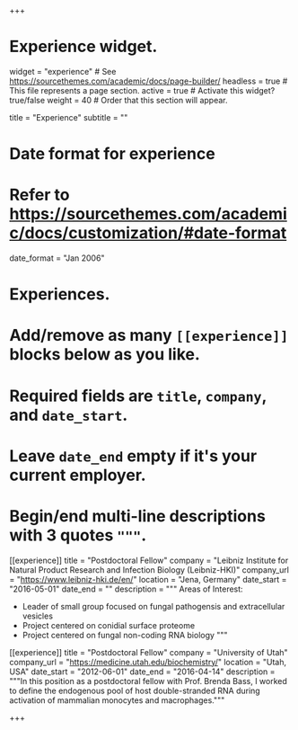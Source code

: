 +++
# Experience widget.
widget = "experience"  # See https://sourcethemes.com/academic/docs/page-builder/
headless = true  # This file represents a page section.
active = true  # Activate this widget? true/false
weight = 40  # Order that this section will appear.

title = "Experience"
subtitle = ""

# Date format for experience
#   Refer to https://sourcethemes.com/academic/docs/customization/#date-format
date_format = "Jan 2006"

# Experiences.
#   Add/remove as many `[[experience]]` blocks below as you like.
#   Required fields are `title`, `company`, and `date_start`.
#   Leave `date_end` empty if it's your current employer.
#   Begin/end multi-line descriptions with 3 quotes `"""`.
[[experience]]
  title = "Postdoctoral Fellow"
  company = "Leibniz Institute for Natural Product Research and Infection Biology (Leibniz-HKI)"
  company_url = "https://www.leibniz-hki.de/en/"
  location = "Jena, Germany"
  date_start = "2016-05-01"
  date_end = ""
  description = """
  Areas of Interest:
  
  * Leader of small group focused on fungal pathogensis and extracellular vesicles
  * Project centered on conidial surface proteome
  * Project centered on fungal non-coding RNA biology
  """

[[experience]]
  title = "Postdoctoral Fellow"
  company = "University of Utah"
  company_url = "https://medicine.utah.edu/biochemistry/"
  location = "Utah, USA"
  date_start = "2012-06-01"
  date_end = "2016-04-14"
  description = """In this position as a postdoctoral fellow with Prof. Brenda Bass, I worked to define the endogenous pool of host double-stranded RNA during activation of mammalian monocytes and macrophages."""

+++
